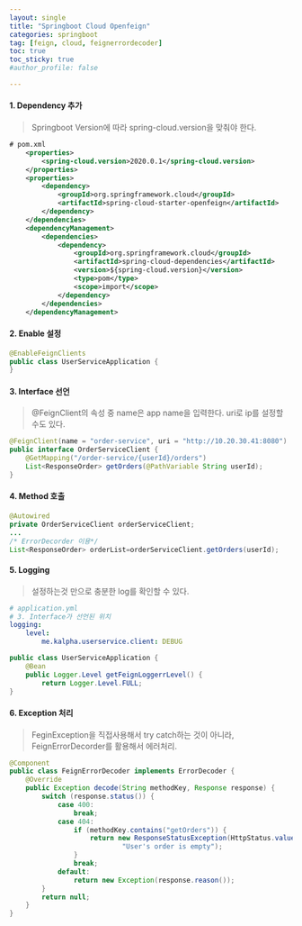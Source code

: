 ```yaml
---
layout: single
title: "Springboot Cloud Openfeign"
categories: springboot
tag: [feign, cloud, feignerrordecoder]
toc: true
toc_sticky: true
#author_profile: false

---
```




#### 1. Dependency 추가

> Springboot Version에 따라 spring-cloud.version을 맞춰야 한다.

```xml
# pom.xml
	<properties>
		<spring-cloud.version>2020.0.1</spring-cloud.version>
	</properties>
	<properties>
		<dependency>
			<groupId>org.springframework.cloud</groupId>
			<artifactId>spring-cloud-starter-openfeign</artifactId>
		</dependency>
	</dependencies>
	<dependencyManagement>
		<dependencies>
			<dependency>
				<groupId>org.springframework.cloud</groupId>
				<artifactId>spring-cloud-dependencies</artifactId>
				<version>${spring-cloud.version}</version>
				<type>pom</type>
				<scope>import</scope>
			</dependency>
		</dependencies>
	</dependencyManagement>
```

#### 2. Enable 설정

```java
@EnableFeignClients
public class UserServiceApplication {    
}
```

#### 3. Interface 선언

> @FeignClient의 속성 중 name은 app name을 입력한다. uri로 ip를 설정할 수도 있다.

```java
@FeignClient(name = "order-service", uri = "http://10.20.30.41:8080")
public interface OrderServiceClient {
    @GetMapping("/order-service/{userId}/orders")
    List<ResponseOrder> getOrders(@PathVariable String userId);
}
```

#### 4. Method 호출

```java
@Autowired
private OrderServiceClient orderServiceClient;
...
/* ErrorDecorder 이용*/
List<ResponseOrder> orderList=orderServiceClient.getOrders(userId);
```

#### 5. Logging

> 설정하는것 만으로 충분한 log를 확인할 수 있다.

```yaml
# application.yml
# 3. Interface가 선언된 위치
logging:
    level:
        me.kalpha.userservice.client: DEBUG
```

```java
public class UserServiceApplication {
    @Bean
	public Logger.Level getFeignLoggerrLevel() {
		return Logger.Level.FULL;
}
```

#### 6. Exception 처리

> FeginException을 직접사용해서 try catch하는 것이 아니라, FeignErrorDecorder를 활용해서 에러처리.

```java
@Component
public class FeignErrorDecoder implements ErrorDecoder {
    @Override
    public Exception decode(String methodKey, Response response) {
        switch (response.status()) {
            case 400:
                break;
            case 404:
                if (methodKey.contains("getOrders")) {
                    return new ResponseStatusException(HttpStatus.valueOf(response.status()),
                            "User's order is empty");
                }
                break;
            default:
                return new Exception(response.reason());
        }
        return null;
    }
}
```

